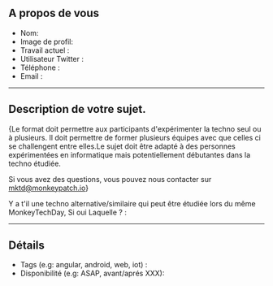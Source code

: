 ## A propos de vous

* Nom:
* Image de profil:
* Travail actuel :
* Utilisateur Twitter :
* Téléphone : 
* Email : 

---

## Description de votre sujet.

{Le format doit permettre aux participants d'expérimenter la techno seul ou à plusieurs. Il doit permettre de former plusieurs équipes avec que celles ci se challengent entre elles.Le sujet doit être adapté à des personnes expérimentées en informatique mais potentiellement débutantes dans la techno étudiée. 

Si vous avez des questions, vous pouvez nous contacter sur mktd@monkeypatch.io}

Y a t'il une techno alternative/similaire qui peut être étudiée lors du même MonkeyTechDay, Si oui Laquelle ? : 

---

## Détails

* Tags (e.g: angular, android, web, iot) :
* Disponibilité (e.g: ASAP, avant/aprés XXX):